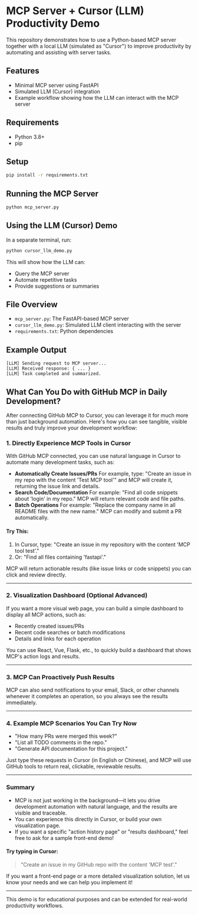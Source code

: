 # MCP Server + Cursor (LLM) Productivity Demo

This repository demonstrates how to use a Python-based MCP server together with a local LLM (simulated as "Cursor") to improve productivity by automating and assisting with server tasks.

## Features
- Minimal MCP server using FastAPI
- Simulated LLM (Cursor) integration
- Example workflow showing how the LLM can interact with the MCP server

## Requirements
- Python 3.8+
- pip

## Setup
```bash
pip install -r requirements.txt
```

## Running the MCP Server
```bash
python mcp_server.py
```

## Using the LLM (Cursor) Demo
In a separate terminal, run:
```bash
python cursor_llm_demo.py
```

This will show how the LLM can:
- Query the MCP server
- Automate repetitive tasks
- Provide suggestions or summaries

## File Overview
- `mcp_server.py`: The FastAPI-based MCP server
- `cursor_llm_demo.py`: Simulated LLM client interacting with the server
- `requirements.txt`: Python dependencies

## Example Output
```
[LLM] Sending request to MCP server...
[LLM] Received response: { ... }
[LLM] Task completed and summarized.
```

## What Can You Do with GitHub MCP in Daily Development?

After connecting GitHub MCP to Cursor, you can leverage it for much more than just background automation. Here's how you can see tangible, visible results and truly improve your development workflow:

### 1. Directly Experience MCP Tools in Cursor
With GitHub MCP connected, you can use natural language in Cursor to automate many development tasks, such as:

- **Automatically Create Issues/PRs**
  For example, type: "Create an issue in my repo with the content 'Test MCP tool'" and MCP will create it, returning the issue link and details.
- **Search Code/Documentation**
  For example: "Find all code snippets about 'login' in my repo." MCP will return relevant code and file paths.
- **Batch Operations**
  For example: "Replace the company name in all README files with the new name." MCP can modify and submit a PR automatically.

#### Try This:
1. In Cursor, type: "Create an issue in my repository with the content 'MCP tool test'."
2. Or: "Find all files containing 'fastapi'."

MCP will return actionable results (like issue links or code snippets) you can click and review directly.

---

### 2. Visualization Dashboard (Optional Advanced)
If you want a more visual web page, you can build a simple dashboard to display all MCP actions, such as:
- Recently created issues/PRs
- Recent code searches or batch modifications
- Details and links for each operation

You can use React, Vue, Flask, etc., to quickly build a dashboard that shows MCP's action logs and results.

---

### 3. MCP Can Proactively Push Results
MCP can also send notifications to your email, Slack, or other channels whenever it completes an operation, so you always see the results immediately.

---

### 4. Example MCP Scenarios You Can Try Now
- "How many PRs were merged this week?"
- "List all TODO comments in the repo."
- "Generate API documentation for this project."

Just type these requests in Cursor (in English or Chinese), and MCP will use GitHub tools to return real, clickable, reviewable results.

---

### Summary
- MCP is not just working in the background—it lets you drive development automation with natural language, and the results are visible and traceable.
- You can experience this directly in Cursor, or build your own visualization page.
- If you want a specific "action history page" or "results dashboard," feel free to ask for a sample front-end demo!

#### Try typing in Cursor:
> "Create an issue in my GitHub repo with the content 'MCP test'."

If you want a front-end page or a more detailed visualization solution, let us know your needs and we can help you implement it!

---
This demo is for educational purposes and can be extended for real-world productivity workflows.